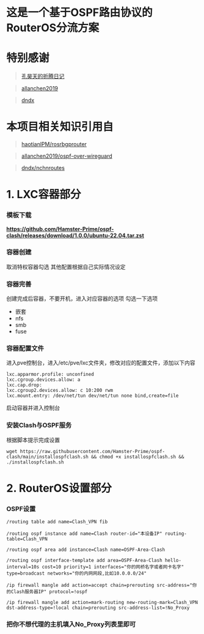 # 这是一个基于OSPF路由协议的RouterOS分流方案

# 特别感谢
> [孔昊天的折腾日记](https://www.youtube.com/@user-ek1qg7ti5r)

> [allanchen2019](https://github.com/allanchen2019)

> [dndx](https://github.com/dndx)

# 本项目相关知识引用自
> [haotianlPM/rosrbgprouter](https://github.com/haotianlPM/rosrbgprouter)

> [allanchen2019/ospf-over-wireguard](https://github.com/allanchen2019/ospf-over-wireguard)

> [dndx/nchnroutes](https://github.com/dndx/nchnroutes)

# 1. LXC容器部分
### 模板下载
**https://github.com/Hamster-Prime/ospf-clash/releases/download/1.0.0/ubuntu-22.04.tar.zst**
### 容器创建
取消特权容器勾选
其他配置根据自己实际情况设定
### 容器完善
创建完成后容器，不要开机，进入对应容器的选项
勾选一下选项
- 嵌套
- nfs
- smb
- fuse
### 容器配置文件
进入pve控制台，进入/etc/pve/lxc文件夹，修改对应的配置文件，添加以下内容
```
lxc.apparmor.profile: unconfined
lxc.cgroup.devices.allow: a
lxc.cap.drop: 
lxc.cgroup2.devices.allow: c 10:200 rwm
lxc.mount.entry: /dev/net/tun dev/net/tun none bind,create=file
```
启动容器并进入控制台
### 安装Clash与OSPF服务
根据脚本提示完成设置
```
wget https://raw.githubusercontent.com/Hamster-Prime/ospf-clash/main/installospfclash.sh && chmod +x installospfclash.sh && ./installospfclash.sh
```

# 2. RouterOS设置部分
### OSPF设置
```
/routing table add name=Clash_VPN fib
```
```
/routing ospf instance add name=Clash router-id="本设备IP" routing-table=Clash_VPN
```
```
/routing ospf area add instance=Clash name=OSPF-Area-Clash
```
```
/routing ospf interface-template add area=OSPF-Area-Clash hello-interval=10s cost=10 priority=1 interfaces="你的网桥名字或者网卡名字" type=broadcast networks="你的内网网段,比如10.0.0.0/24"
```
```
/ip firewall mangle add action=accept chain=prerouting src-address="你的Clash服务器IP" protocol=!ospf
```
```
/ip firewall mangle add action=mark-routing new-routing-mark=Clash_VPN dst-address-type=!local chain=prerouting src-address-list=!No_Proxy
```
### 把你不想代理的主机填入No_Proxy列表里即可
